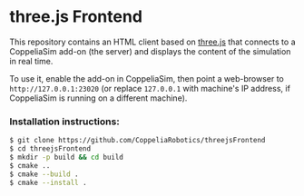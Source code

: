 # three.js Frontend

This repository contains an HTML client based on [three.js](https://threejs.org) that connects to a CoppeliaSim add-on (the server) and displays the content of the simulation in real time.

To use it, enable the add-on in CoppeliaSim, then point a web-browser to `http://127.0.0.1:23020` (or replace `127.0.0.1` with machine's IP address, if CoppeliaSim is running on a different machine).

### Installation instructions:

```sh
$ git clone https://github.com/CoppeliaRobotics/threejsFrontend
$ cd threejsFrontend
$ mkdir -p build && cd build
$ cmake ..
$ cmake --build .
$ cmake --install .
```
